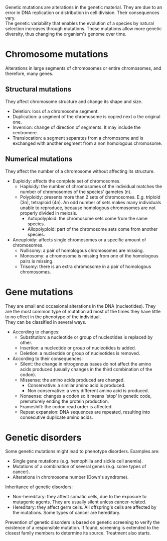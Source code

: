 Genetic mutations are alterations in the genetic material. They are due to an error in DNA replication or distribution in cell division. Their consequences vary.  
The genetic variability that enables the evolution of a species by natural selection increases through mutations. These mutations allow more genetic diversity, thus changing the organism's genome over time.

# Chromosome mutations
Alterations in large segments of chromosomes or entire chromosomes, and therefore, many genes.

## Structural mutations
They affect chromosome structure and change its shape and size.
- Deletion: loss of a chromosome segment.
- Duplication: a segment of the chromosome is copied next o the original one.
- Inversion: change of direction of segments. It may include the centromere.
- Translocation: a segment separates from a chromosome and is exchanged with another segment from a non homologous chromosome. 

## Numerical mutations
They affect the number of a chromosome without affecting its structure.
- Euploidy: affects the complete set of chromosomes.
    - Haploidy: the number of chromosomes of the individual matches the number of chromosomes of the species' gametes (n). 
    - Polyploidy: presents more than 2 sets of chromosomes. E.g. triploid (3n), tetraploid (4n). An odd number of sets makes many individuals unable to reproduce, because homologous chromosomes are not properly divided in meiosis.
        - Autopolyploid: the chromosome sets come from the same species.
        - Allopolyploid: part of the chromosome sets come from another species. 
- Aneuploidy: affects single chromosomes or a specific amount of chromosomes.
    - Nullisomy: a pair of homologous chromosomes are missing.
    - Monosomy: a chromosome is missing from one of the homologous pairs is missing.
    - Trisomy: there is an extra chromosome in a pair of homologous chromosomes.

# Gene mutations
They are small and occasional alterations in the DNA (nucleotides). They are the most common type of mutation ad most of the times they have little to no effect in the phenotype of the individual.  
They can be classified in several ways.
- According to changes:
    - Substitution: a nucleotide or group of nucleotides is replaced by other.
    - Insertion: a nucleotide or group of nucleotides is added.
    - Deletion: a nucleotide or group of nucleotides is removed.
- According to their consequences:
    - Silent: the change in nitrogenous bases do not affect the amino acids produced (usually changes in the third combination of the codon).
    - Missense: the amino acids produced are changed. 
        - Conservative: a similar amino acid is produced.
        - Non conservative: a very different amino acid is produced.
    - Nonsense: changes a codon so it means 'stop' in genetic code, prematurely ending the protein production. 
    - Frameshift: the codon read order is affected.
    - Repeat expansion: DNA sequences are repeated, resulting into consecutive duplicate amino acids.

# Genetic disorders
Some genetic mutations might lead to phenotype disorders. Examples are:
- Single gene mutations (e.g. hemophilia and sickle cell anemia).
- Mutations of a combination of several genes (e.g. some types of cancer).
- Alterations in chromosome number (Down's syndrome). 

Inheritance of genetic disorders:
- Non-hereditary: they affect somatic cells, due to the exposure to mutagenic agents. They are usually silent unless cancer-related.
- Hereditary: they affect germ cells. All offspring's cells are affected by the mutations. Some types of cancer are hereditary.

Prevention of genetic disorders is based on genetic screening to verify the existence of a responsible mutation. If found, screening is extended to the closest family members to determine its source. Treatment also starts.